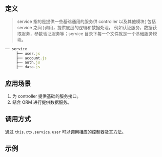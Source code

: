 ## 定义
> service 指的是提供一些基础通用的服务供 controller 以及其他模块( 包括 service 之间 )调用，提供底层的逻辑和数据处理， 例如认证服务，数据获取服务，参数验证服务等；service 目录下每一个文件就是一个基础服务模块。

```js
── service
	 ├── user.js
	 ├── account.js
	 ├── auth.js
	 ├── data.js

```

## 应用场景
1. 为 controller 提供基础的服务接口。
2. 结合 ORM 进行提供数据服务。

## 调用方式
通过 `this.ctx.service.user` 可以调用相应的控制器及其方法。

## 示例
